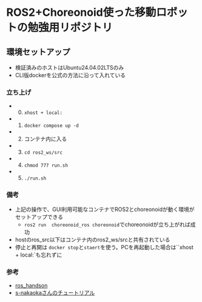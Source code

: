 # ROS2+Choreonoid使った移動ロボットの勉強用リポジトリ
## 環境セットアップ
- 検証済みのホストはUbuntu24.04.02LTSのみ
- CLI版dockerを公式の方法に沿って入れている
### 立ち上げ
- 0. `xhost + local:`
- 1. `docker compose up -d`
- 2. コンテナ内に入る
- 3. `cd ros2_ws/src`
- 4. `chmod 777 run.sh`
- 5. `./run.sh`

### 備考
- 上記の操作で、GUI利用可能なコンテナでROS2とchoreonoidが動く環境がセットアップできる
    - `ros2 run  choreonoid_ros choreonoid`でchoreonoidが立ち上がれば成功
- hostのros_src以下はコンテナ内のros2_ws/srcと共有されている
- 停止と再開は `docker stop`と`staert`を使う。PCを再起動した場合は``xhost + local:`も忘れずに
### 参考
- [ros_handson](https://ouxt-polaris.github.io/ros_handson/how_to_setup/)
- [s-nakaokaさんのチュートリアル](https://github.com/choreonoid/choreonoid_ros2_mobile_robot_tutorial/tree/main)